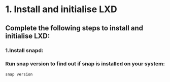 # 1. Install and initialise LXD
## Complete the following steps to install and initialise LXD:
### 1.Install snapd:
### Run snap version to find out if snap is installed on your system:
```
snap version
```
